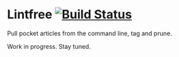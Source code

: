 # Lintfree [![Build Status](https://travis-ci.org/daveym/lintfree.svg?branch=master)](https://travis-ci.org/daveym/lintfree)

Pull pocket articles from the command line, tag and prune.

Work in progress. Stay tuned.


